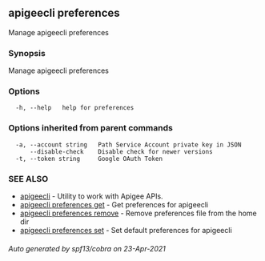 ## apigeecli preferences

Manage apigeecli preferences

### Synopsis

Manage apigeecli preferences

### Options

```
  -h, --help   help for preferences
```

### Options inherited from parent commands

```
  -a, --account string   Path Service Account private key in JSON
      --disable-check    Disable check for newer versions
  -t, --token string     Google OAuth Token
```

### SEE ALSO

* [apigeecli](apigeecli.md)	 - Utility to work with Apigee APIs.
* [apigeecli preferences get](apigeecli_preferences_get.md)	 - Get preferences for apigeecli
* [apigeecli preferences remove](apigeecli_preferences_remove.md)	 - Remove preferences file from the home dir
* [apigeecli preferences set](apigeecli_preferences_set.md)	 - Set default preferences for apigeecli

###### Auto generated by spf13/cobra on 23-Apr-2021
